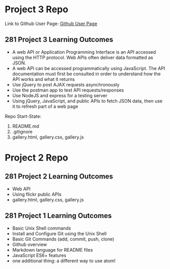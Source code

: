 # Project 3 Repo

Link to Github User Page:
[Github User Page](mchase12.github.io)

## 281 Project 3 Learning Outcomes
- A web API or Application Programming Interface is an API accessed using the HTTP protocol. Web APIs often deliver data formatted as JSON.
- A web API can be accessed programmatically using JavaScript. The API documentation must first be consulted in order to understand how the API works and what it returns
- Use jQuery to post AJAX requests asynchronously
- Use the postman app to test API requests/responses
- Use NodeJS and express for a testing server
- Using jQuery, JavaScript, and public APIs to fetch JSON data, then use it to refresh part of a web page


Repo Start-State:

1. README.md
2. .gitignore
3. gallery.html, gallery.css, gallery.js


# Project 2 Repo

## 281 Project 2 Learning Outcomes

- Web API
- Using flickr public APIs
- gallery.html, gallery.css, gallery.js

## 281 Project 1 Learning Outcomes
- Basic Unix Shell commands
- Install and Configure Git using the Unix Shell
- Basic Git Commands (add, commit, push, clone)
- Github overview
- Markdown language for README files
- JavaScript ES6+ features
- one additional thing: a different way to use atom!
